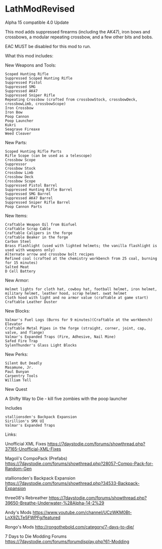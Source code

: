 # LathModRevised
Alpha 15 compatible
4.0 Update

This mod adds suppressed firearms (including the AK47), iron bows and crossbows, a modular repeating crossbow, and a few other bits and bobs. 

EAC MUST be disabled for this mod to run.

What this mod includes:

New Weapons and Tools:

	Scoped Hunting Rifle
	Suppressed Scoped Hunting Rifle
	Suppressed Pistol
	Suppressed SMG
	Suppressed AK47
	Suppressed Sniper Rifle
	Repeating Crossbow (crafted from crossbowStock, crossbowDeck, crossbowLimb, crossbowScope)
	Iron Crossbow
	Iron Bow
	Poop Cannon
	Poop Launcher
	Kukri
	Seagrave Fireaxe
	Weed Cleaver

New Parts:

	Scoped Hunting Rifle Parts
	Rifle Scope (can be used as a telescope)
	Crossbow Scope
	Suppressor
	Crossbow Stock
	Crossbow Limb
	Crossbow Deck
	Crossbow Scope
	Suppressed Pistol Barrel
	Suppressed Hunting Rifle Barrel
	Suppressed SMG Barrel
	Suppressed AK47 Barrel
	Suppressed Sniper Rifle Barrel
	Poop Cannon Parts
	
New Items:

	Craftable Weapon Oil from Biofuel
	Craftable Scrap Cable
	Craftable Calipers in the forge
	Craftable Beaker in the forge
	Carbon Steel
	Brass Flashlight (used with lighted helmets; the vanilla flashlight is used with weapons only)
	Alternate arrow and crossbow bolt recipes
	Refined coal (crafted at the chemistry workbench from 25 coal, burning for 15 minutes)
	Salted Meat
	D Cell Battery

New Armor:

	Helmet lights for cloth hat, cowboy hat, football helmet, iron helmet, military helmet, leather hood, scrap helmet. swat helmet
	Cloth hood with light and no armor value (craftable at game start)
	Craftable Leather Duster

New Blocks:

	Valmar's Fuel Logs (Burns for 9 minutes)(Craftable at the workbench)
	Elevator
	Craftable Metal Pipes in the forge (straight, corner, joint, cap, valve, and flange)
	Valmar's Expanded Traps (Fire, Adhesive, Nail Mine)
	Safed Fire Trap
	SylenThunder's Glass Light Blocks


New Perks:

	Silent But Deadly
	Masamune, Jr. 
	Paul Bunyan 
	Carpentry Tools
	William Tell

New Quest

  A Shifty Way to Die - kill five zombies with the poop launcher
	
Includes

	stallionsden's Backpack Expansion
	Sirillion's SMX UI
	Valmar's Expanded Traps


Links:

Unofficial XML Fixes
https://7daystodie.com/forums/showthread.php?37165-Unofficial-XML-Fixes

Magoli's CompoPack (Prefabs)
https://7daystodie.com/forums/showthread.php?28057-Compo-Pack-for-Random-Gen

stallionsden's Backpack Expansion
https://7daystodie.com/forums/showthread.php?34533-Backpack-Expansion

three08's Rebreather
https://7daystodie.com/forums/showthread.php?39650-Breathe-Underwater-%28Alpha-14-2%29

Andy's Mods
https://www.youtube.com/channel/UCzWKM0Bt-LnX9ZLTe5FWPFg/featured

Rongo's Mods
http://rongothebold.com/category/7-days-to-die/

7 Days to Die Modding Forums
https://7daystodie.com/forums/forumdisplay.php?61-Modding
